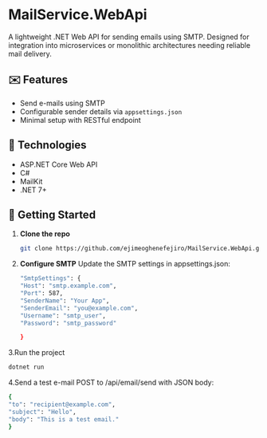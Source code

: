 # MailService.WebApi

A lightweight .NET Web API for sending emails using SMTP. Designed for integration into microservices or monolithic architectures needing reliable mail delivery.

## ✉️ Features

- Send e-mails using SMTP
- Configurable sender details via `appsettings.json`
- Minimal setup with RESTful endpoint

## 🔧 Technologies

- ASP.NET Core Web API
- C#
- MailKit 
- .NET 7+

## 🚀 Getting Started

1. **Clone the repo**  
   ```bash
   git clone https://github.com/ejimeoghenefejiro/MailService.WebApi.git
   ```
2. **Configure SMTP**
Update the SMTP settings in appsettings.json:
    ```bash
    "SmtpSettings": {
    "Host": "smtp.example.com",
    "Port": 587,
    "SenderName": "Your App",
    "SenderEmail": "you@example.com",
    "Username": "smtp_user",
    "Password": "smtp_password"
    
    }
   ```
3.Run the project
  ```bash
  dotnet run
  ```
4.Send a test e-mail
POST to /api/email/send with JSON body:
  ```bash
  {
  "to": "recipient@example.com",
  "subject": "Hello",
  "body": "This is a test email."
}
  ```


